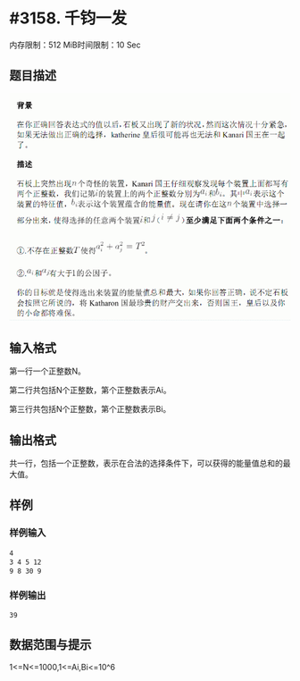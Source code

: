 # #3158. 千钧一发

内存限制：512 MiB时间限制：10 Sec

## 题目描述

![](upload/201305/1(3).jpg)

## 输入格式

第一行一个正整数N。

第二行共包括N个正整数，第个正整数表示Ai。

第三行共包括N个正整数，第个正整数表示Bi。

## 输出格式

共一行，包括一个正整数，表示在合法的选择条件下，可以获得的能量值总和的最大值。

## 样例

### 样例输入

    
    
    
    4
    3 4 5 12
    9 8 30 9
    
    
    

### 样例输出

    
    
    39
    
    
    

## 数据范围与提示


1<=N<=1000,1<=Ai,Bi<=10^6
